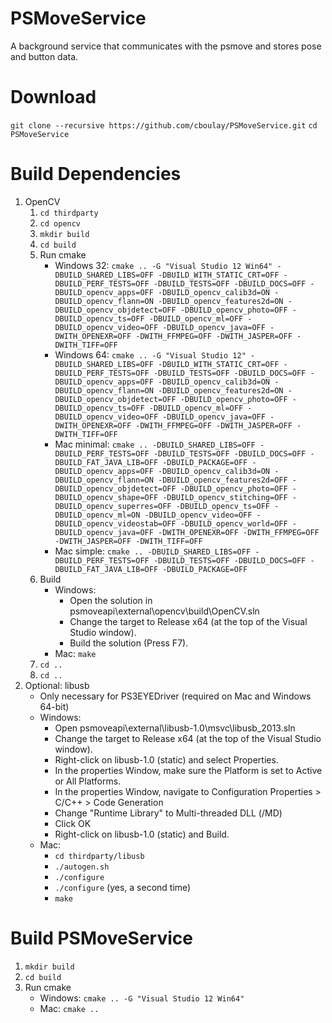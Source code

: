 # PSMoveService
A background service that communicates with the psmove and stores pose and button data.

# Download

`git clone --recursive https://github.com/cboulay/PSMoveService.git`
`cd PSMoveService`

# Build Dependencies

1. OpenCV
    1. `cd thirdparty`
    1. `cd opencv`
    1. `mkdir build`
    1. `cd build`
    1. Run cmake
        * Windows 32: `cmake .. -G "Visual Studio 12 Win64" -DBUILD_SHARED_LIBS=OFF -DBUILD_WITH_STATIC_CRT=OFF -DBUILD_PERF_TESTS=OFF -DBUILD_TESTS=OFF -DBUILD_DOCS=OFF -DBUILD_opencv_apps=OFF -DBUILD_opencv_calib3d=ON -DBUILD_opencv_flann=ON -DBUILD_opencv_features2d=ON -DBUILD_opencv_objdetect=OFF -DBUILD_opencv_photo=OFF -DBUILD_opencv_ts=OFF -DBUILD_opencv_ml=OFF -DBUILD_opencv_video=OFF -DBUILD_opencv_java=OFF -DWITH_OPENEXR=OFF -DWITH_FFMPEG=OFF -DWITH_JASPER=OFF -DWITH_TIFF=OFF`
        * Windows 64: `cmake .. -G "Visual Studio 12" -DBUILD_SHARED_LIBS=OFF -DBUILD_WITH_STATIC_CRT=OFF -DBUILD_PERF_TESTS=OFF -DBUILD_TESTS=OFF -DBUILD_DOCS=OFF -DBUILD_opencv_apps=OFF -DBUILD_opencv_calib3d=ON -DBUILD_opencv_flann=ON -DBUILD_opencv_features2d=ON -DBUILD_opencv_objdetect=OFF -DBUILD_opencv_photo=OFF -DBUILD_opencv_ts=OFF -DBUILD_opencv_ml=OFF -DBUILD_opencv_video=OFF -DBUILD_opencv_java=OFF -DWITH_OPENEXR=OFF -DWITH_FFMPEG=OFF -DWITH_JASPER=OFF -DWITH_TIFF=OFF`
        * Mac minimal: `cmake .. -DBUILD_SHARED_LIBS=OFF -DBUILD_PERF_TESTS=OFF -DBUILD_TESTS=OFF -DBUILD_DOCS=OFF -DBUILD_FAT_JAVA_LIB=OFF -DBUILD_PACKAGE=OFF -DBUILD_opencv_apps=OFF -DBUILD_opencv_calib3d=ON -DBUILD_opencv_flann=ON -DBUILD_opencv_features2d=OFF -DBUILD_opencv_objdetect=OFF -DBUILD_opencv_photo=OFF -DBUILD_opencv_shape=OFF -DBUILD_opencv_stitching=OFF -DBUILD_opencv_superres=OFF -DBUILD_opencv_ts=OFF -DBUILD_opencv_ml=ON -DBUILD_opencv_video=OFF -DBUILD_opencv_videostab=OFF -DBUILD_opencv_world=OFF -DBUILD_opencv_java=OFF -DWITH_OPENEXR=OFF -DWITH_FFMPEG=OFF -DWITH_JASPER=OFF -DWITH_TIFF=OFF`
        * Mac simple: `cmake .. -DBUILD_SHARED_LIBS=OFF -DBUILD_PERF_TESTS=OFF -DBUILD_TESTS=OFF -DBUILD_DOCS=OFF -DBUILD_FAT_JAVA_LIB=OFF -DBUILD_PACKAGE=OFF`
    1. Build
        * Windows:
            * Open the solution in psmoveapi\external\opencv\build\OpenCV.sln
            * Change the target to Release x64 (at the top of the Visual Studio window).
            * Build the solution (Press F7).
        * Mac: `make`
    1. `cd ..`
    1. `cd ..`
1. Optional: libusb
    * Only necessary for PS3EYEDriver (required on Mac and Windows 64-bit)
    * Windows:
        * Open psmoveapi\external\libusb-1.0\msvc\libusb_2013.sln
        * Change the target to Release x64 (at the top of the Visual Studio window).
        * Right-click on libusb-1.0 (static) and select Properties.
        * In the properties Window, make sure the Platform is set to Active or All Platforms.
        * In the properties Window, navigate to Configuration Properties > C/C++ > Code Generation
        * Change "Runtime Library" to Multi-threaded DLL (/MD)
        * Click OK
        * Right-click on libusb-1.0 (static) and Build.
    * Mac:
        * `cd thirdparty/libusb`
        * `./autogen.sh`
        * `./configure`
        * `./configure` (yes, a second time)
        * `make`

# Build PSMoveService

1. `mkdir build`
1. `cd build`
1. Run cmake
    * Windows: `cmake .. -G "Visual Studio 12 Win64"`
    * Mac: `cmake ..`